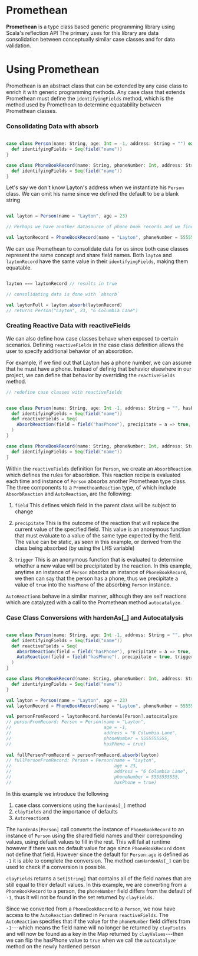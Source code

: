 # Promethean
**Promethean** is a type class based generic programming library using Scala's reflection API
The primary uses for this library are data consolidation between conceptually similar case classes and for data validation.

# Using Promethean
Promethean is an abstract class that can be extended by any case class to enrich it with generic programming methods. 
Any case class that extends Promethean must define the `identifyingFields` method, which is the method used by Promethean
to determine equatability between Promethean classes.

### Consolidating Data with absorb
```scala

case class Person(name: String, age: Int = -1, address: String = "") extends Promethean[Person] {
  def identifyingFields = Seq(field("name"))
}

case class PhoneBookRecord(name: String, phoneNumber: Int, address: String) extends Promethean[Person] {
  def identifyingFields = Seq(field("name"))
}

```

Let's say we don't know Layton's address when we instantiate his `Person` class.
We can omit his name since we defined the default to be a blank string

```scala

val layton = Person(name = "Layton", age = 23)

// Perhaps we have another datasource of phone book records and we find one with Layton's address. 

val laytonRecord = PhoneBookRecord(name = "Layton", phoneNumber = 5555555555, address = "6 Columbia Lane")

```

We can use Promethean to consolidate data for us since both case classes represent the same concept and share field names.
Both `layton` and `laytonRecord` have the same value in their `identifyingFields`, making them equatable.

```scala

layton === laytonRecord // results in true

// consolidating data is done with `absorb`

val laytonFull = layton.absorb(laytonRecord)
// returns Person("Layton", 23, "6 Columbia Lane")

```

### Creating Reactive Data with reactiveFields

We can also define how case classes behave when exposed to certain scenarios. Defining `reactiveFields` 
in the case class definition allows the user to specify additional behavior of an absorbtion. 

For example, if we find out that Layton has a phone number, we can assume that he must have a phone. Instead of
definig that behavior elsewhere in our project, we can define that behavior by overriding the `reactiveFields` method.

```scala
// redefine case classes with reactiveFields


case class Person(name: String, age: Int -1, address: String = "", hasPhone: Boolean = false) extends Promethean[Person] {
  def identifyingFields = Seq(field("name"))
  def reactiveFields = Seq(
    AbsorbReaction(field = field("hasPhone"), precipitate = a => true, trigger = a => a.isInstanceOf[PhoneBookRecord])
  )
}

case class PhoneBookRecord(name: String, phoneNumber: Int, address: String) extends Promethean[Person] {
  def identifyingFields = Seq(field("name"))
}

```

Within the `reactiveFields` definition for `Person`, we create an `AbsorbReaction` which defines the rules for absorbtion.
This reaction recipe is evaluated each time and instance of `Person` absorbs another Promethean type class.
The three components to a `PrometheanReaction` type, of which include `AbsorbReaction` and `AutoReaction`, are the following:

1. `field`
    This defines which field in the parent class will be subject to change

2. `precipitate`
    This is the outcome of the reaction that will replace the current value of the specified field.
    This value is an anonymous function that must evaluate to a value of the same type expected by the field.
    The value can be static, as seen in this example, or derived from the class being absorbed (by using the LHS variable)

3. `trigger`
    This is an anonymous function that is evaluated to determine whether a new value will be precipitated by the reaction.
    In this example, anytime an instance of `Person` absorbs an instance of `PhoneBookRecord`, we then can say that the 
    person has a phone, thus we precipitate a value of `true` into the `hasPhone` of the absorbing `Person` instance.
    
`AutoReaction`s behave in a similar manner, although they are self reactions which are catalyzed with a call to 
the Promethean method `autocatalyze`.

### Case Class Conversions with hardenAs[_] and Autocatalysis

```scala

case class Person(name: String, age: Int -1, address: String = "", phoneNumber = -1, hasPhone: Boolean = false) extends Promethean[Person] {
  def identifyingFields = Seq(field("name"))
  def reactiveFields = Seq(
    AbsorbReaction(field = field("hasPhone"), precipitate = a => true, trigger = a => a.isInstanceOf[PhoneBookRecord]),
    AutoReaction(field = field("hasPhone"), precipitate = true, trigger = !clayFields.contains("phoneNumber"))
  )
}

case class PhoneBookRecord(name: String, phoneNumber: Int, address: String) extends Promethean[Person] {
  def identifyingFields = Seq(field("name"))
}

val layton = Person(name = "Layton", age = 23)
val laytonRecord = PhoneBookRecord(name = "Layton", phoneNumber = 5555555555, address = "6 Columbia Lane")

val personFromRecord = laytonRecord.hardenAs[Person].autocatalyze
// personFromRecord: Person = Person(name = "Layton", 
//                                   age = -1, 
//                                   address = "6 Columbia Lane", 
//                                   phoneNumber = 5555555555, 
//                                   hasPhone = true)
                                     
val fullPersonFromRecord = personFromRecord.absorb(layton)
// fullPersonFromRecord: Person = Person(name = "Layton", 
//                                       age = 23, 
//                                       address = "6 Columbia Lane", 
//                                       phoneNumber = 5555555555, 
//                                       hasPhone = true)

```

In this example we introduce the following

1. case class conversions using the `hardenAs[_]` method
2. `clayFields` and the importance of defaults
3. `Autoreaction`s

The `hardenAs[Person]` call converts the instance of `PhoneBookRecord` to an instance of `Person` using the shared field names
and their corresponding values, using defualt values to fill in the rest. This will fail at runtime however if there was no
default value for age since `PhoneBookRecord` does not define that field. However since the default for `Person.age`
is defined as `-1` it is able to complete the conversion. The method `canHardenAs[_]` can be used to check if a conversion
is possible.

`clayFields` returns a `Set[String]` that contains all of the field names that are still equal to their default values. In
this example, we are converting from a `PhoneBookRecord` to a person, the `phoneNumber` field differs from the default of
`-1`, thus it will not be found in the set returned by `clayFields`.

Since we converted from a `PhoneBookRecord` to a `Person`, we now have access to the `AutoReaction` defined in `Person`s
`reactiveFields`. The `AutoReaction` specifies that if the value for the `phoneNumber` field differs from `-1`---which 
means the field name will no longer be returned by `clayFields` and will now be found as a key in the Map returned 
by `clayValues`---then we can flip the hasPhone value to `true` when we call the `autocatalyze` method on the newly 
hardened person.
